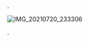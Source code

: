 
.

![IMG_20210720_233306](https://user-images.githubusercontent.com/36210723/135838823-20762bfb-575c-412a-91a5-a45c9979561b.jpg)

.
